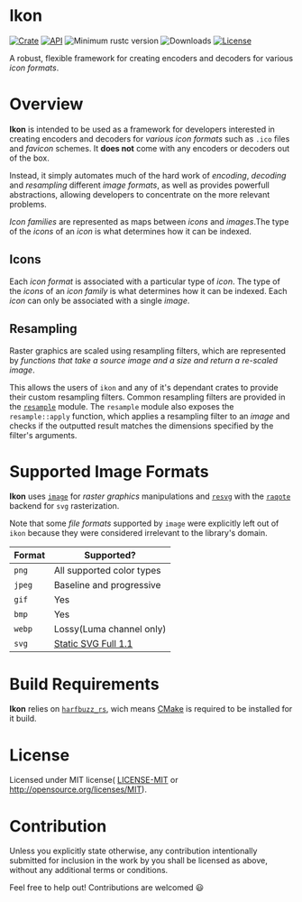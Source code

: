 # Ikon

[![Crate](https://img.shields.io/crates/v/ikon)](https://crates.io/crates/ikon)
[![API](https://docs.rs/ikon/badge.svg)](https://docs.rs/ikon)
![Minimum rustc version](https://img.shields.io/badge/rustc-1.37+-lightgray.svg)
![Downloads](https://img.shields.io/crates/d/ikon)
[![License](https://img.shields.io/crates/l/ikon)](https://github.com/GarkGarcia/ikon/blob/master/LICENSE)

A robust, flexible framework for creating encoders and decoders for various 
_icon formats_.

# Overview

**Ikon** is intended to be used as a framework for developers interested 
in creating encoders and decoders for _various icon formats_ such as `.ico` 
files and _favicon_ schemes. It **does not** come with any encoders or 
decoders out of the box.

Instead, it simply automates much of the hard work of _encoding_, 
_decoding_ and _resampling_ different _image formats_, as well as provides 
powerfull abstractions, allowing developers to concentrate on the more
relevant problems.

_Icon families_ are represented as maps between _icons_ and _images_.The 
type of the _icons_ of an _icon_ is what determines how it can be 
indexed. 

## Icons

Each _icon format_ is associated with a particular type of _icon_. The type 
of the _icons_ of an _icon family_ is what determines how it can be indexed. 
Each _icon_ can only be associated with a single _image_.

## Resampling

Raster graphics are scaled using resampling filters, which are represented 
by _functions that take a source image and a size and return a re-scaled_ 
_image_.

This allows the users of `ikon` and any of it's dependant crates to provide 
their custom resampling filters. Common resampling filters are provided in 
the
[`resample`](https://docs.rs/ikon/0.1.0-beta.15/ikon/resample/index.html) 
module. The `resample` module also exposes the `resample::apply` function, 
which applies a resampling filter to an _image_ and checks if the outputted 
result matches the dimensions specified by the filter's arguments.

# Supported Image Formats

**Ikon** uses [`image`](https://crates.io/crates/image) for _raster graphics_ 
manipulations and [`resvg`](https://crates.io/crates/resvg) with the 
[`raqote`](https://crates.io/crates/raqote) backend for `svg` rasterization.

Note that some _file formats_ supported by `image` were explicitly left out of 
`ikon` because they were considered irrelevant to the library's domain.

| Format | Supported?                                                             | 
|--------|------------------------------------------------------------------------| 
| `png`  | All supported color types                                              | 
| `jpeg` | Baseline and progressive                                               | 
| `gif`  | Yes                                                                    | 
| `bmp`  | Yes                                                                    | 
| `webp` | Lossy(Luma channel only)                                               | 
| `svg`  | [Static SVG Full 1.1](https://github.com/RazrFalcon/resvg#svg-support) |

# Build Requirements

**Ikon** relies on [`harfbuzz_rs`](https://crates.io/crates/harfbuzz_rs), wich 
means [CMake](https://cmake.org/) is required to be installed for it build.

# License

Licensed under MIT license(
[LICENSE-MIT](https://github.com/GarkGarcia/ikon/blob/master/LICENSE) or 
http://opensource.org/licenses/MIT).

# Contribution

Unless you explicitly state otherwise, any contribution intentionally 
submitted for inclusion in the work by you shall be licensed as above, without 
any additional terms or conditions.

Feel free to help out! Contributions are welcomed 😃
